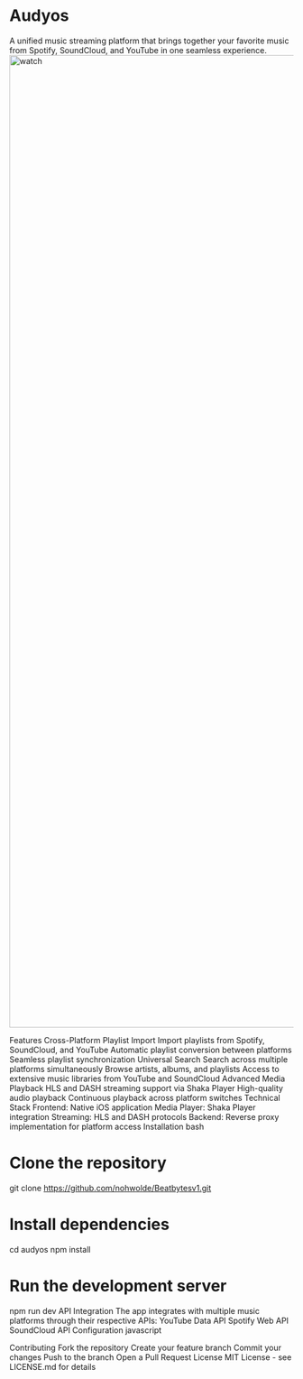 # Audyos

A unified music streaming platform that brings together your favorite music from Spotify, SoundCloud, and YouTube in one seamless experience.
<img width="1724" alt="watch" src="https://github.com/user-attachments/assets/e59fc612-0862-4b6f-b097-01e2edac54c3" />


Features
Cross-Platform Playlist Import
Import playlists from Spotify, SoundCloud, and YouTube
Automatic playlist conversion between platforms
Seamless playlist synchronization
Universal Search
Search across multiple platforms simultaneously
Browse artists, albums, and playlists
Access to extensive music libraries from YouTube and SoundCloud
Advanced Media Playback
HLS and DASH streaming support via Shaka Player
High-quality audio playback
Continuous playback across platform switches
Technical Stack
Frontend: Native iOS application
Media Player: Shaka Player integration
Streaming: HLS and DASH protocols
Backend: Reverse proxy implementation for platform access
Installation
bash
# Clone the repository
git clone https://github.com/nohwolde/Beatbytesv1.git

# Install dependencies
cd audyos
npm install

# Run the development server
npm run dev
API Integration
The app integrates with multiple music platforms through their respective APIs:
YouTube Data API
Spotify Web API
SoundCloud API
Configuration
javascript

Contributing
Fork the repository
Create your feature branch
Commit your changes
Push to the branch
Open a Pull Request
License
MIT License - see LICENSE.md for details
